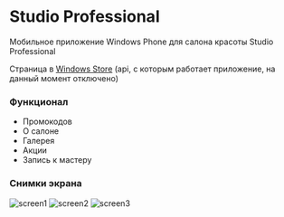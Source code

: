 # Studio Professional
Мобильное приложение Windows Phone для салона красоты Studio Professional

Страница в [Windows Store](https://www.microsoft.com/ru-ru/p/studio-professional/9nblggh4tw6k#) (api, с которым работает приложение, на данный момент отключено)

### Функционал
* Промокодов
* О салоне
* Галерея
* Акции
* Запись к мастеру 

### Снимки экрана
![screen1](https://store-images.s-microsoft.com/image/apps.45750.13510798887609902.ce2492ed-dab5-4b0b-8b93-d7cf0c8a751d.ff036e68-bdfa-4f62-bdd2-bb4c2532bd56?w=443&h=788&q=60)
![screen2](https://store-images.s-microsoft.com/image/apps.40315.13510798887609902.b6dc68c0-9855-4c07-83f9-749499ff64f7.c4096014-6318-4291-9c1e-eb1b1d6b2777?w=443&h=788&q=60)
![screen3](https://store-images.s-microsoft.com/image/apps.52461.13510798887609902.4e9cbb40-aa23-4361-8885-44498d72eb4c.300b67c3-3be1-4913-ad84-49ab0b446633?w=443&h=788&q=60)
